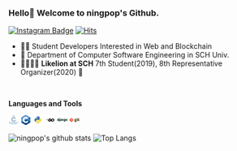 ### Hello👋 Welcome to ningpop's Github.

<!--
**ningpop/ningpop** is a ✨ _special_ ✨ repository because its `README.md` (this file) appears on your GitHub profile.-->

[![Instagram Badge](https://img.shields.io/badge/Instagram-ff69b4?style=flat-square&logo=instagram&logoColor=white&link=https://www.instagram.com/ningpop_/)](https://www.instagram.com/ningpop_/)
[![Hits](https://hits.seeyoufarm.com/api/count/incr/badge.svg?url=https%3A%2F%2Fgithub.com%2Fningpop&count_bg=%2379C83D&title_bg=%23555555&icon=&icon_color=%23E7E7E7&title=hits&edge_flat=false)](https://hits.seeyoufarm.com)

- 👨‍💻 Student Developers Interested in Web and Blockchain
- 📝 Department of Computer Software Engineering in SCH Univ.
- 👨‍👩‍👧‍👦 **Likelion at SCH** 7th Student(2019), 8th Representative Organizer(2020) 🦁

<br>

**Languages and Tools**  

<code><img height="20" src="https://raw.githubusercontent.com/github/explore/80688e429a7d4ef2fca1e82350fe8e3517d3494d/topics/c/c.png"></code>
<code><img height="20" src="https://raw.githubusercontent.com/github/explore/80688e429a7d4ef2fca1e82350fe8e3517d3494d/topics/cpp/cpp.png"></code>
<code><img height="20" src="https://raw.githubusercontent.com/github/explore/80688e429a7d4ef2fca1e82350fe8e3517d3494d/topics/python/python.png"></code>
<code><img height="20" src="https://raw.githubusercontent.com/github/explore/80688e429a7d4ef2fca1e82350fe8e3517d3494d/topics/go/go.png"></code>
<code><img height="20" src="https://raw.githubusercontent.com/github/explore/80688e429a7d4ef2fca1e82350fe8e3517d3494d/topics/django/django.png"></code>
<code><img height="20" src="https://raw.githubusercontent.com/github/explore/80688e429a7d4ef2fca1e82350fe8e3517d3494d/topics/git/git.png"></code>

![ningpop's github stats](https://github-readme-stats.vercel.app/api?username=ningpop&theme=buefy&show_icons=true&hide_border=true)
![Top Langs](https://github-readme-stats.vercel.app/api/top-langs/?username=ningpop&layout=compact)
